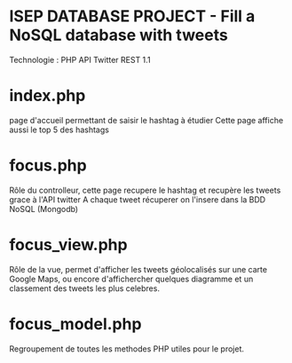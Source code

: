 ISEP DATABASE PROJECT - Fill a NoSQL database with tweets
============

Technologie : PHP
API Twitter REST 1.1

index.php
============
page d'accueil permettant de saisir le hashtag à étudier
Cette page affiche aussi le top 5 des hashtags

focus.php
============

Rôle du controlleur, cette page recupere le hashtag et recupère les tweets grace à l'API twitter
A chaque tweet récuperer on l'insere dans la BDD NoSQL (Mongodb)

focus_view.php
============
Rôle de la vue, permet d'afficher les tweets géolocalisés sur une carte Google Maps, ou encore d'affichercher quelques diagramme et un classement des tweets les plus celebres.

focus_model.php
============
Regroupement de toutes les methodes PHP utiles pour le projet.

